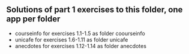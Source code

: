 ## Solutions of part 1 exercises to this folder, one app per folder

- courseinfo for exercises 1.1-1.5 as folder coourseinfo
- unicafe for exercises 1.6-1.11 as folder unicafe
- anecdotes for exercises 1.12-1.14 as folder anecdotes
